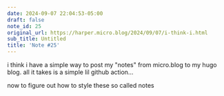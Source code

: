 ```yaml
---
date: 2024-09-07 22:04:53-05:00
draft: false
note_id: 25
original_url: https://harper.micro.blog/2024/09/07/i-think-i.html
sub_title: Untitled
title: 'Note #25'
---
```


i think i have a simple way to post my "notes" from micro.blog to my hugo blog. all it takes is a simple lil github action…

now to figure out how to style these so called notes